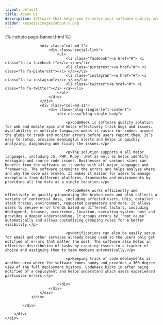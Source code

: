 ```yaml
---
layout: default
title: About Us
description: Software that helps you to solve your software quality problems.
slider: /assets/images/about-5.png
---
```


{% include page-banner.html %}

<div class="blog-single-1x blog-list-1x">
    <div class="container">
        <div class="row">
            <div class="col-md-12">
                <div class="row">
                    
                    <div class="col-md-1">
                        <div class="social-link">
                            <ul>
                                <li class="facebook"><a href="#"> <i class="fa fa-facebook-f"></i> </a></li>
                                <li class="pinterest"><a href="#"> <i class="fa fa-pinterest"></i> </a></li>   
                                <li class="instagram"><a href="#"> <i class="fa fa-instagram"></i> </a></li>
                                <li class="twitter"><a href="#"> <i class="fa fa-twitter"></i> </a></li>
                            </ul>                   
                        </div>
                    </div>
                    <div class="col-md-11">
                        <div class="blog-single-left-content">
                            <div class="blog-single-body">
                                
                                <p>CodeReek is software quality solution for web and mobile apps and helps effectively track bugs and issues. Availability in multiple languages makes it easier for coders around the globe to track and monitor errors before users report them. It’s easy to setup, provides meaningful alerts and helps in quickly analyzing, diagnosing and fixing the issues.</p>

                                <p>The solution supports a all major languages, including JS, PHP, Ruby, .Net as well as helps identify messaging and source code issues. Businesses of various sizes can benefit from the software as it works with all major languages and frameworks. The software pinpoints the errors and helps analyze where and why the code was broken. It makes it easier for users to manage exceptions from different platforms, frameworks and environments by providing all the data at a single location.</p>

                                <P>CodeReek works efficiently and effectively in quickly pinpointing the broken code and also collects a variety of contextual data, including affected users, URLs, detailed stack traces, environment, requested parameters and more. It allows users to review error trends based on different factors, including deployment, browser, occurrence, location, operating system, host and provides a deeper understanding. It groups errors by ‘root cause’ automatically and allows customizing grouping rules for a better visibility.</p>

                                <p>Notifications can also be easily setup for email and other services already being used so the users only get notified of errors that matter the most. The software also helps in effective distribution of tasks by creating issues in a tracker of choice and assigning them to team members automatically.</p>

                                <p>Keeping track of code deployments is another area where the software comes handy and provides a 360-degree view of the full deployment history. CodeReek kicks in after being notified of a deployment and helps understand which users experienced particular errors.</p>

                            </div>
                        </div>
                    </div>
                </div>

            </div>

        </div>
    </div>
</div>